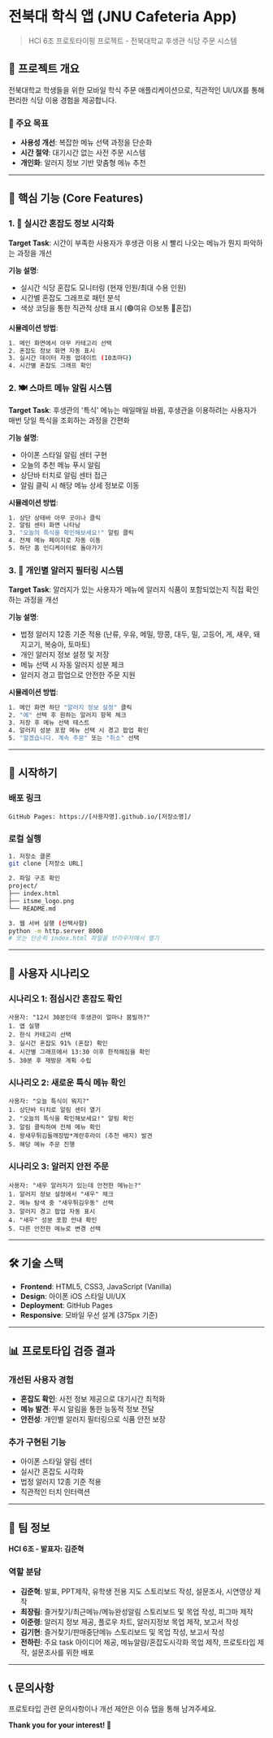 # 전북대 학식 앱 (JNU Cafeteria App)

> HCI 6조 프로토타이핑 프로젝트 - 전북대학교 후생관 식당 주문 시스템

## 📱 프로젝트 개요

전북대학교 학생들을 위한 모바일 학식 주문 애플리케이션으로, 직관적인 UI/UX를 통해 편리한 식당 이용 경험을 제공합니다.

### 🎯 주요 목표
- **사용성 개선**: 복잡한 메뉴 선택 과정을 단순화
- **시간 절약**: 대기시간 없는 사전 주문 시스템
- **개인화**: 알러지 정보 기반 맞춤형 메뉴 추천

---

## 🌟 핵심 기능 (Core Features)

### 1. 📱 실시간 혼잡도 정보 시각화
**Target Task**: 시간이 부족한 사용자가 후생관 이용 시 빨리 나오는 메뉴가 뭔지 파악하는 과정을 개선

**기능 설명**:
- 실시간 식당 혼잡도 모니터링 (현재 인원/최대 수용 인원)
- 시간별 혼잡도 그래프로 패턴 분석
- 색상 코딩을 통한 직관적 상태 표시 (🟢여유 🟡보통 🔴혼잡)

**시뮬레이션 방법**:
```bash
1. 메인 화면에서 아무 카테고리 선택
2. 혼잡도 정보 화면 자동 표시
3. 실시간 데이터 자동 업데이트 (10초마다)
4. 시간별 혼잡도 그래프 확인
```

### 2. 🍽️ 스마트 메뉴 알림 시스템
**Target Task**: 후생관의 '특식' 메뉴는 매일매일 바뀜, 후생관을 이용하려는 사용자가 매번 당일 특식을 조회하는 과정을 간편화

**기능 설명**:
- 아이폰 스타일 알림 센터 구현
- 오늘의 추천 메뉴 푸시 알림
- 상단바 터치로 알림 센터 접근
- 알림 클릭 시 해당 메뉴 상세 정보로 이동

**시뮬레이션 방법**:
```bash
1. 상단 상태바 아무 곳이나 클릭
2. 알림 센터 화면 나타남
3. "오늘의 특식을 확인해보세요!" 알림 클릭
4. 전체 메뉴 페이지로 자동 이동
5. 하단 홈 인디케이터로 돌아가기
```

### 3. 🚫 개인별 알러지 필터링 시스템
**Target Task**: 알러지가 있는 사용자가 메뉴에 알러지 식품이 포함되었는지 직접 확인하는 과정을 개선

**기능 설명**:
- 법정 알러지 12종 기준 적용 (난류, 우유, 메밀, 땅콩, 대두, 밀, 고등어, 게, 새우, 돼지고기, 복숭아, 토마토)
- 개인 알러지 정보 설정 및 저장
- 메뉴 선택 시 자동 알러지 성분 체크
- 알러지 경고 팝업으로 안전한 주문 지원

**시뮬레이션 방법**:
```bash
1. 메인 화면 하단 "알러지 정보 설정" 클릭
2. "예" 선택 후 원하는 알러지 항목 체크
3. 저장 후 메뉴 선택 테스트
4. 알러지 성분 포함 메뉴 선택 시 경고 팝업 확인
5. "알겠습니다. 계속 주문" 또는 "취소" 선택
```

---

## 🚀 시작하기

### 배포 링크
```
GitHub Pages: https://[사용자명].github.io/[저장소명]/
```

### 로컬 실행
```bash
1. 저장소 클론
git clone [저장소 URL]

2. 파일 구조 확인
project/
├── index.html
├── itsme_logo.png
└── README.md

3. 웹 서버 실행 (선택사항)
python -m http.server 8000
# 또는 단순히 index.html 파일을 브라우저에서 열기
```

---

## 📱 사용자 시나리오

### 시나리오 1: 점심시간 혼잡도 확인
```
사용자: "12시 30분인데 후생관이 얼마나 붐빌까?"
1. 앱 실행
2. 한식 카테고리 선택
3. 실시간 혼잡도 91% (혼잡) 확인
4. 시간별 그래프에서 13:30 이후 한적해짐을 확인
5. 30분 후 재방문 계획 수립
```

### 시나리오 2: 새로운 특식 메뉴 확인
```
사용자: "오늘 특식이 뭐지?"
1. 상단바 터치로 알림 센터 열기
2. "오늘의 특식을 확인해보세요!" 알림 확인
3. 알림 클릭하여 전체 메뉴 확인
4. 왕새우튀김들깨장밥*계란후라이 (추천 배지) 발견
5. 해당 메뉴 주문 진행
```

### 시나리오 3: 알러지 안전 주문
```
사용자: "새우 알러지가 있는데 안전한 메뉴는?"
1. 알러지 정보 설정에서 "새우" 체크
2. 메뉴 탐색 중 "새우튀김우동" 선택
3. 알러지 경고 팝업 자동 표시
4. "새우" 성분 포함 안내 확인
5. 다른 안전한 메뉴로 변경 선택
```

---

## 🛠️ 기술 스택

- **Frontend**: HTML5, CSS3, JavaScript (Vanilla)
- **Design**: 아이폰 iOS 스타일 UI/UX
- **Deployment**: GitHub Pages
- **Responsive**: 모바일 우선 설계 (375px 기준)

---

## 📊 프로토타입 검증 결과

### 개선된 사용자 경험
- **혼잡도 확인**: 사전 정보 제공으로 대기시간 최적화
- **메뉴 발견**: 푸시 알림을 통한 능동적 정보 전달
- **안전성**: 개인별 알러지 필터링으로 식품 안전 보장

### 추가 구현된 기능
- 아이폰 스타일 알림 센터
- 실시간 혼잡도 시각화
- 법정 알러지 12종 기준 적용
- 직관적인 터치 인터랙션

---

## 👥 팀 정보

**HCI 6조 - 발표자: 김준혁**

### 역할 분담
- **김준혁**: 발표, PPT제작, 유학생 전용 지도 스토리보드 작성, 설문조사, 시연영상 제작
- **최장림**: 즐거찾기/최근메뉴/메뉴완성알림 스토리보드 및 목업 작성, 피그마 제작
- **이준령**: 알러지 정보 제공, 플로우 차트, 알러지정보 목업 제작, 보고서 작성
- **김기현**: 즐거찾기/판매중단메뉴 스토리보드 및 목업 작성, 보고서 작성
- **전하린**: 주요 task 아이디어 제공, 메뉴알람/혼잡도시각화 목업 제작, 프로토타입 제작, 설문조사를 위한 배포

---

## 📞 문의사항

프로토타입 관련 문의사항이나 개선 제안은 이슈 탭을 통해 남겨주세요.

**Thank you for your interest! 🎉**
